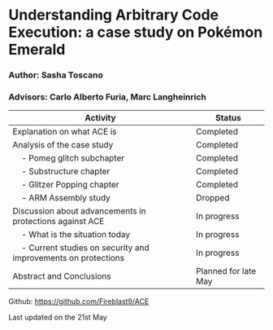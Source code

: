 # Understanding Arbitrary Code Execution: a case study on Pokémon Emerald

### Author: Sasha Toscano

### Advisors: Carlo Alberto Furia, Marc Langheinrich

| Activity                                         | Status        |
|--------------------------------------------------|-----------------|
| Explanation on what ACE is                       | Completed       |
| Analysis of the case study                       | Completed          |
| &nbsp;&nbsp;&nbsp;&nbsp;- Pomeg glitch subchapter | Completed       |
| &nbsp;&nbsp;&nbsp;&nbsp;- Substructure chapter  | Completed     |
| &nbsp;&nbsp;&nbsp;&nbsp;- Glitzer Popping chapter  | Completed     |
| &nbsp;&nbsp;&nbsp;&nbsp;- ARM Assembly study  | Dropped     |
| Discussion about advancements in protections against ACE | In progress |
| &nbsp;&nbsp;&nbsp;&nbsp;- What is the situation today  | In progress     |
| &nbsp;&nbsp;&nbsp;&nbsp;- Current studies on security and improvements on protections | In progress|
| Abstract and Conclusions | Planned for late May|

Github: <https://github.com/Fireblast9/ACE>

Last updated on the 21st May
